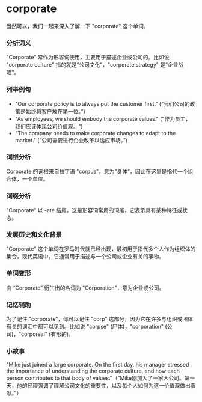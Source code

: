 # corporate

当然可以，我们一起来深入了解一下 "corporate" 这个单词。

  

### 分析词义

  

"Corporate" 常作为形容词使用，主要用于描述企业或公司的。比如说 "corporate culture" 指的就是“公司文化”，"corporate strategy" 是“企业战略”。

  

### 列举例句

  

*   "Our corporate policy is to always put the customer first." (“我们公司的政策是始终将客户放在第一位。”)
*   "As employees, we should embody the corporate values." ("作为员工，我们应该体现公司价值观。")
*   "The company needs to make corporate changes to adapt to the market." (“公司需要进行企业改革以适应市场。”)

  

### 词根分析

  

Corporate 的词根来自拉丁语 "corpus"，意为"身体"，因此在这里是指代一个组合体，一个单位。

  

### 词缀分析

  

"Corporate" 以 -ate 结尾，这是形容词常用的词尾，它表示具有某种特征或状态。

  

### 发展历史和文化背景

  

"Corporate" 这个单词在罗马时代就已经出现，最初用于指代多个人作为组织体的集合。现代英语中，它通常用于描述与一个公司或企业有关的事物。

  

### 单词变形

  

由 “Corporate” 衍生出的名词为 "Corporation"，意为企业或公司。

  

### 记忆辅助

  

为了记住 "corporate"，你可以记住 "corp" 这部分，因为它在许多与组织或团体有关的词汇中都可以见到。比如说 "corpse" (尸体)，"corporation" (公司)，"corporeal" (有形的)。

  

### 小故事

  

"Mike just joined a large corporate. On the first day, his manager stressed the importance of understanding the corporate culture, and how each person contributes to that body of values."（“Mike刚加入了一家大公司。第一天，他的经理强调了理解公司文化的重要性，以及每个人如何为这一价值观做出贡献。”）
